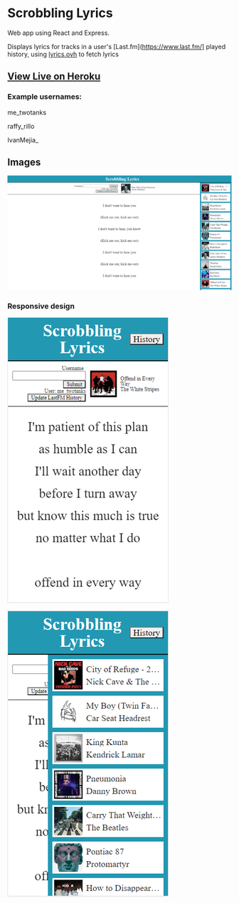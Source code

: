 # Scrobbling Lyrics

Web app using React and Express.

Displays lyrics for tracks in a user's [Last.fm](https://www.last.fm/] played history, using [lyrics.ovh](https://lyricsovh.docs.apiary.io/#) to fetch lyrics


## [View Live on Heroku](https://scrobbling-lyrics.herokuapp.com/)

### Example usernames: 

me_twotanks

raffy_rillo

IvanMejia_

## Images

![fullscreen website image](https://github.com/jwells-github/scrobbling-lyrics/blob/master/read-me-images/scrobblelyrics.png)

### Responsive design

![mobile website image](https://github.com/jwells-github/scrobbling-lyrics/blob/master/read-me-images/scrobblelyrics-sm.png)

![mobile website image history toggled](https://github.com/jwells-github/scrobbling-lyrics/blob/master/read-me-images/scrobblelyrics-sm-open.png)
